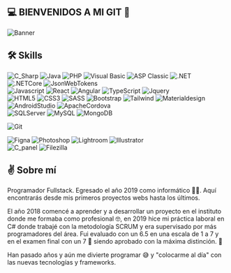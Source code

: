 ## 💻 BIENVENIDOS A MI GIT 👋

![Banner](https://www.holapatrick.com/img/patatrick-banner4.png)

## 🛠 Skills
![C_Sharp](https://img.shields.io/badge/-C_Sharp-05122A?style=flat&logo=Sharp)
![Java](https://img.shields.io/badge/-Java-05122A?style=flat&logo=Java&logoColor=FFA518)
![PHP](https://img.shields.io/badge/-PHP-05122A?style=flat&logo=PHP&logoColor=FFA518)
![Visual Basic](https://img.shields.io/badge/-Visual_Basic-05122A?style=flat&logoColor=FFA518)
![ASP Classic](https://img.shields.io/badge/-ASP_Classic-05122A?style=flat&logoColor=FFA518)
![.NET](https://img.shields.io/badge/-.NET-05122A?style=flat&logo=.NET&logoColor=FFA518)
![.NETCore](https://img.shields.io/badge/-.NET_Core-05122A?style=flat&logo=.NET&logoColor=FFA518)
![JsonWebTokens](https://img.shields.io/badge/-JWT-05122A?style=flat&logo=jsonwebtokens&logoColor=FFA518)\
![Javascript](https://img.shields.io/badge/-Javascript-05122A?style=flat&logo=Javascript&logoColor=FFA518)
![React](https://img.shields.io/badge/-React-05122A?style=flat&logo=react)
![Angular](https://img.shields.io/badge/-Angular-05122A?style=flat&logo=Angular&logoColor=FFA518)
![TypeScript](https://img.shields.io/badge/-Typescript-05122A?style=flat&logo=Typescript&logoColor=FFA518)
![Jquery](https://img.shields.io/badge/-Jquery-05122A?style=flat&logo=Jquery&logoColor=FFA518)\
![HTML5](https://img.shields.io/badge/-HTML5-05122A?style=flat&logo=html5&logoColor=FFA518)
![CSS3](https://img.shields.io/badge/-CSS3-05122A?style=flat&logo=CSS3&logoColor=FFA518)
![SASS](https://img.shields.io/badge/-SASS-05122A?style=flat&logo=sass&logoColor=FFA518)
![Bootstrap](https://img.shields.io/badge/-Bootstrap-05122A?style=flat&logo=Bootstrap&logoColor=FFA518)
![Tailwind](https://img.shields.io/badge/-Tailwind-05122A?style=flat&logo=TailwindCss&logoColor=FFA518)
![Materialdesign](https://img.shields.io/badge/-Material_Design-05122A?style=flat&logo=Materialdesign&logoColor=FFA518)\
![AndroidStudio](https://img.shields.io/badge/-Android_Studio-05122A?style=flat&logo=androidstudio&logoColor=FFA518)
![ApacheCordova](https://img.shields.io/badge/-Apache_Cordova-05122A?style=flat&logo=apachecordova&logoColor=FFA518)\
![SQLServer](https://img.shields.io/badge/-SQLServer-05122A?style=flat&logo=&logoColor=FFA518)
![MySQL](https://img.shields.io/badge/-MySQL-05122A?style=flat&logo=mysql&logoColor=FFA518)
![MongoDB](https://img.shields.io/badge/-MongoDB-05122A?style=flat&logo=mongodb&logoColor=FFA518)

![Git](https://img.shields.io/badge/-Git-05122A?style=flat&logo=git&logoColor=FFA518)

![Figna](https://img.shields.io/badge/-Figma-05122A?style=flat&logo=figma&logoColor=FFA518)
![Photoshop](https://img.shields.io/badge/-Photoshop-05122A?style=flat&logo=adobephotoshop&logoColor=FFA518)
![Lightroom](https://img.shields.io/badge/-Lightroom-05122A?style=flat&logo=adobelightroom&logoColor=FFA518)
![Illustrator](https://img.shields.io/badge/-Illustrator-05122A?style=flat&logo=adobeillustrator&logoColor=FFA518)\
![C_panel](https://img.shields.io/badge/-CPanel-05122A?style=flat&logo=cpanel&logoColor=FFA518)
![Filezilla](https://img.shields.io/badge/-Filezilla-05122A?style=flat&logo=filezilla&logoColor=FFA518)

## ✌️ Sobre mí
Programador Fullstack. Egresado el año 2019 como informático 👨‍🎓. Aquí encontrarás desde mis primeros proyectos webs hasta los últimos.

El año 2018 comencé a aprender y a desarrollar un proyecto en el instituto donde me formaba como profesional 🤓,
en 2019 hice mi práctica laboral en C# donde trabajé con la metodología SCRUM y era supervisado por más programadores del área.
Fui evaluado con un 6.5 en una escala de 1 a 7 y en el examen final con un 7 🤝 siendo aprobado con la máxima distinción. 🏅

Han pasado años y aún me divierte programar 😅 y "colocarme al día" con las nuevas tecnologías y frameworks.
